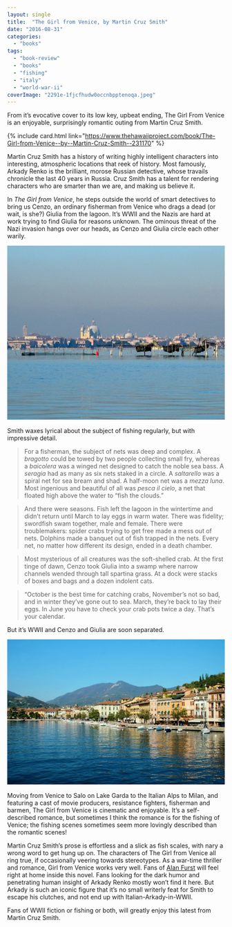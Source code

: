 ```yaml
---
layout: single
title:  "The Girl from Venice, by Martin Cruz Smith"
date: "2016-08-31"
categories: 
  - "books"
tags: 
  - "book-review"
  - "books"
  - "fishing"
  - "italy"
  - "world-war-ii"
coverImage: "2291e-1fjcfhudw0occnbpptenoqa.jpeg"
---
```


From it’s evocative cover to its low key, upbeat ending, The Girl From Venice is an enjoyable, surprisingly romantic outing from Martin Cruz Smith.

{% include card.html link="https://www.thehawaiiproject.com/book/The-Girl-from-Venice--by--Martin-Cruz-Smith--231170" %}

Martin Cruz Smith has a history of writing highly intelligent characters into interesting, atmospheric locations that reek of history. Most famously, Arkady Renko is the brilliant, morose Russian detective, whose travails chronicle the last 40 years in Russia. Cruz Smith has a talent for rendering characters who are smarter than we are, and making us believe it.

In _The Girl from Venice_, he steps outside the world of smart detectives to bring us Cenzo, an ordinary fisherman from Venice who drags a dead (or wait, is she?) Giulia from the lagoon. It’s WWII and the Nazis are hard at work trying to find Giulia for reasons unknown. The ominous threat of the Nazi invasion hangs over our heads, as Cenzo and Giulia circle each other warily.

![](/assets/images/2291e-1fjcfhudw0occnbpptenoqa.jpeg)

Smith waxes lyrical about the subject of fishing regularly, but with impressive detail.

> For a fisherman, the subject of nets was deep and complex. A _bragotto_ could be towed by two people collecting small fry, whereas a _baicolera_ was a winged net designed to catch the noble sea bass. A _seragia_ had as many as six nets staked in a circle. A _saltarello_ was a spiral net for sea bream and shad. A half-moon net was a _mezza luna_. Most ingenious and beautiful of all was _pesca il cielo_, a net that floated high above the water to “fish the clouds.”

> And there were seasons. Fish left the lagoon in the wintertime and didn’t return until March to lay eggs in warm water. There was fidelity; swordfish swam together, male and female. There were troublemakers: spider crabs trying to get free made a mess out of nets. Dolphins made a banquet out of fish trapped in the nets. Every net, no matter how different its design, ended in a death chamber.

> Most mysterious of all creatures was the soft-shelled crab. At the first tinge of dawn, Cenzo took Giulia into a swamp where narrow channels wended through tall spartina grass. At a dock were stacks of boxes and bags and a dozen indolent cats.

> “October is the best time for catching crabs, November’s not so bad, and in winter they’ve gone out to sea. March, they’re back to lay their eggs. In June you have to check your crab pots twice a day. That’s your calendar.

But it’s WWII and Cenzo and Giulia are soon separated.

![](/assets/images/e3a08-1lz69txsendgofgl0xbp8eg.jpeg)

Moving from Venice to Salo on Lake Garda to the Italian Alps to Milan, and featuring a cast of movie producers, resistance fighters, fisherman and barmen, The Girl from Venice is cinematic and enjoyable. It’s a self-described romance, but sometimes I think the romance is for the fishing of Venice; the fishing scenes sometimes seem more lovingly described than the romantic scenes!

Martin Cruz Smith’s prose is effortless and a slick as fish scales, with nary a wrong word to get hung up on. The characters of The Girl from Venice all ring true, if occasionally veering towards stereotypes. As a war-time thriller and romance, Girl from Venice works very well. Fans of [Alan Furst](https://www.thehawaiiproject.com/books--written-by--Alan-Furst) will feel right at home inside this novel. Fans looking for the dark humor and penetrating human insight of Arkady Renko mostly won’t find it here. But Arkady is such an iconic figure that it’s no small writerly feat for Smith to escape his clutches, and not end up with Italian-Arkady-in-WWII.

Fans of WWII fiction or fishing or both, will greatly enjoy this latest from Martin Cruz Smith.
